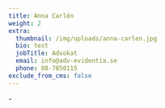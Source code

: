 ```yaml
---
title: Anna Carlén
weight: 2
extra:
  thumbnail: /img/uploads/anna-carlen.jpg
  bio: test
  jobTitle: Advokat
  email: info@adv-evidentia.se
  phone: 08-7850115
exclude_from_cms: false
---
```


\-

